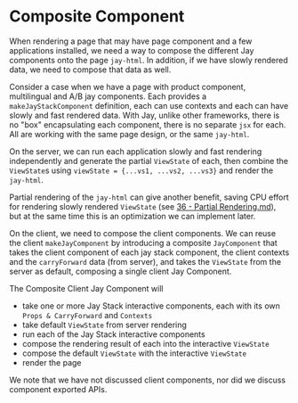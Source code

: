 # Composite Component

When rendering a page that may have page component and a few applications installed, we need a way to compose the 
different Jay components onto the page `jay-html`. In addition, if we have slowly rendered data, we need to compose 
that data as well.

Consider a case when we have a page with product component, multilingual and A/B jay components. Each provides 
a `makeJayStackComponent` definition, each can use contexts and each can have slowly and fast rendered data.
With Jay, unlike other frameworks, there is no "box" encapsulating each component, there is no separate `jsx` for each.
All are working with the same page design, or the same `jay-html`.

On the server, we can run each application slowly and fast rendering independently and generate the partial `ViewState`
of each, then combine the `ViewState`s using `viewState = {...vs1, ...vs2, ...vs3}` and render the `jay-html`.

Partial rendering of the `jay-html` can give another benefit, saving CPU effort for rendering slowly rendered `ViewState`
(see [36 - Partial Rendering.md](36%20-%20Partial%20Rendering.md)), but at the same time this is an optimization we can 
implement later.

On the client, we need to compose the client components. We can reuse the client `makeJayComponent` by introducing 
a composite `JayComponent` that takes the client component of each jay stack component, the client contexts and the 
`carryForward` data (from server), and takes the `ViewState` from the server as default, composing a single client Jay Component.

The Composite Client Jay Component will
* take one or more Jay Stack interactive components, each with its own `Props & CarryForward` and `Contexts`
* take default `ViewState` from server rendering
* run each of the Jay Stack interactive components
* compose the rendering result of each into the interactive `ViewState`
* compose the default `ViewState` with the interactive `ViewState`
* render the page

We note that we have not discussed client components, nor did we discuss component exported APIs.  